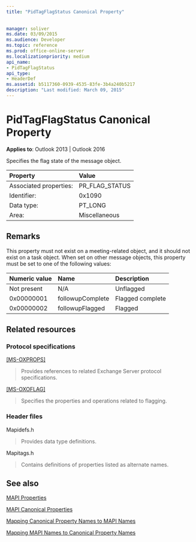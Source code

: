 ```yaml
---
title: "PidTagFlagStatus Canonical Property"
 
 
manager: soliver
ms.date: 03/09/2015
ms.audience: Developer
ms.topic: reference
ms.prod: office-online-server
ms.localizationpriority: medium
api_name:
- PidTagFlagStatus
api_type:
- HeaderDef
ms.assetid: b5117360-0939-4535-83fe-3b4a240b5217
description: "Last modified: March 09, 2015"
---
```


# PidTagFlagStatus Canonical Property

  
  
**Applies to**: Outlook 2013 | Outlook 2016 
  
Specifies the flag state of the message object.
  
|Property|Value|
|:-----|:-----|
|Associated properties:  <br/> |PR_FLAG_STATUS  <br/> |
|Identifier:  <br/> |0x1090  <br/> |
|Data type:  <br/> |PT_LONG  <br/> |
|Area:  <br/> |Miscellaneous  <br/> |
   
## Remarks

This property must not exist on a meeting-related object, and it should not exist on a task object. When set on other message objects, this property must be set to one of the following values:
  
|**Numeric value**|**Name**|**Description**|
|:-----|:-----|:-----|
|Not present  <br/> |N/A  <br/> |Unflagged  <br/> |
|0x00000001  <br/> |followupComplete  <br/> |Flagged complete  <br/> |
|0x00000002  <br/> |followupFlagged  <br/> |Flagged  <br/> |
   
## Related resources

### Protocol specifications

[[MS-OXPROPS]](https://msdn.microsoft.com/library/f6ab1613-aefe-447d-a49c-18217230b148%28Office.15%29.aspx)
  
> Provides references to related Exchange Server protocol specifications.
    
[[MS-OXOFLAG]](https://msdn.microsoft.com/library/f1e50be4-ed30-4c2a-b5cb-8ff3aaaf9b91%28Office.15%29.aspx)
  
> Specifies the properties and operations related to flagging.
    
### Header files

Mapidefs.h
  
> Provides data type definitions.
    
Mapitags.h
  
> Contains definitions of properties listed as alternate names.
    
## See also



[MAPI Properties](mapi-properties.md)
  
[MAPI Canonical Properties](mapi-canonical-properties.md)
  
[Mapping Canonical Property Names to MAPI Names](mapping-canonical-property-names-to-mapi-names.md)
  
[Mapping MAPI Names to Canonical Property Names](mapping-mapi-names-to-canonical-property-names.md)


